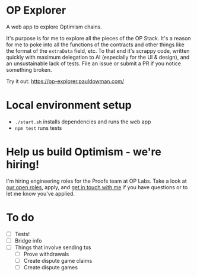 # OP Explorer

 A web app to explore Optimism chains.

It's purpose is for me to explore all the pieces of the OP Stack. It's a reason for me to poke into all the functions of the contracts and other things like the format of the `extraData` field, etc. To that end it's scrappy code, written quickly with maximum delegation to AI (especially for the UI & design), and an unsustainable lack of tests. File an issue or submit a PR if you notice something broken.

Try it out: https://op-explorer.pauldowman.com/


# Local environment setup

- `./start.sh` installs dependencies and runs the web app
- `npm test` runs tests


# Help us build Optimism - we're hiring!

I'm hiring engineering roles for the Proofs team at OP Labs. Take a look at [our open roles](https://jobs.ashbyhq.com/oplabs), apply, and [get in touch with me](https://www.pauldowman.com/) if you have questions or to let me know you've applied.


 # To do

- [ ] Tests!
- [ ] Bridge info
- [ ] Things that involve sending txs
   - [ ] Prove withdrawals
   - [ ] Create dispute game claims
   - [ ] Create dispute games
